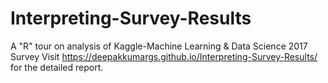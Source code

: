 # Interpreting-Survey-Results
A "R" tour on analysis of Kaggle-Machine Learning &amp; Data Science 2017 Survey
Visit  https://deepakkumargs.github.io/Interpreting-Survey-Results/ for the detailed report.
